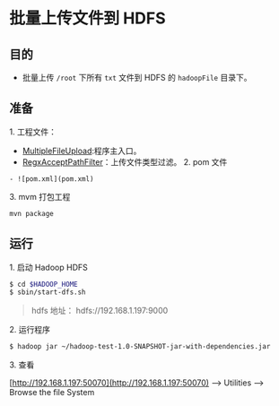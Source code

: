 # 批量上传文件到 HDFS

## 目的

- 批量上传 `/root` 下所有 `txt` 文件到 HDFS 的 `hadoopFile` 目录下。

## 准备

1\. 工程文件：

   - [MultipleFileUpload](src/main/java/com\/szkingdom/MultipleFileUpload.java):程序主入口。
   - [RegxAcceptPathFilter](src/main/java/com\/szkingdom/RegxAcceptPathFilter.java)：上传文件类型过滤。
2\. pom 文件

    - ![pom.xml](pom.xml)

3\. mvm 打包工程

```bash
mvn package 
```

   
## 运行

1\. 启动 Hadoop HDFS 

```bash
$ cd $HADOOP_HOME
$ sbin/start-dfs.sh
```

> hdfs 地址： hdfs://192.168.1.197:9000

2\. 运行程序

```bash
$ hadoop jar ~/hadoop-test-1.0-SNAPSHOT-jar-with-dependencies.jar 
```

3\. 查看

[http://192.168.1.197:50070](http://192.168.1.197:50070) --> Utilities --> Browse the file System